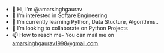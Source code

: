- 👋 Hi, I’m @amarsinghgaurav
- 👀 I’m interested in Softare Engineering
- 🌱 I’m currently learning Python, Data Stucture, Algorithms..
- 💞️ I’m looking to collaborate on Python Projects
- 📫 How to reach me- You can mail me on amarsinghgaurav1998@gmail.com.

<!---
amarsinghgaurav/amarsinghgaurav is a ✨ special ✨ repository because its `README.md` (this file) appears on your GitHub profile.
You can click the Preview link to take a look at your changes.
--->
